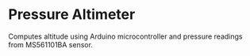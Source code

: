 # Pressure Altimeter

Computes altitude using Arduino microcontroller and pressure readings from
MS561101BA sensor.
